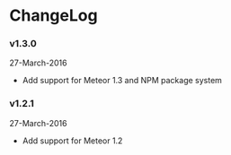 # ChangeLog

### v1.3.0
27-March-2016

* Add support for Meteor 1.3 and NPM package system

### v1.2.1
27-March-2016

* Add support for Meteor 1.2
